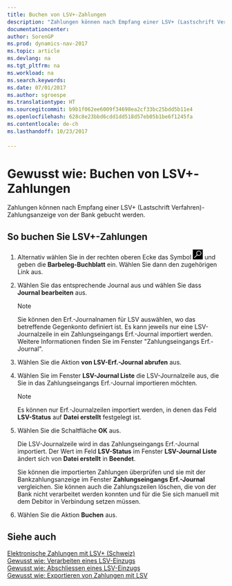 ```yaml
---
title: Buchen von LSV+-Zahlungen
description: "Zahlungen können nach Empfang einer LSV+ (Lastschrift Verfahren)-Zahlungsanzeige von der Bank gebucht werden."
documentationcenter: 
author: SorenGP
ms.prod: dynamics-nav-2017
ms.topic: article
ms.devlang: na
ms.tgt_pltfrm: na
ms.workload: na
ms.search.keywords: 
ms.date: 07/01/2017
ms.author: sgroespe
ms.translationtype: HT
ms.sourcegitcommit: b9b1f062ee6009f34698ea2cf33bc25bdd5b11e4
ms.openlocfilehash: 628c8e23bbd6cdd1dd518d57eb05b1be6f1245fa
ms.contentlocale: de-ch
ms.lasthandoff: 10/23/2017

---
```

# <a name="how-to-post-lsv-payments"></a>Gewusst wie: Buchen von LSV+-Zahlungen
Zahlungen können nach Empfang einer LSV+ (Lastschrift Verfahren)-Zahlungsanzeige von der Bank gebucht werden.  

## <a name="to-post-lsv-payments"></a>So buchen Sie LSV+-Zahlungen  

1.  Alternativ wählen Sie in der rechten oberen Ecke das Symbol ![Nach Seite oder Bericht suchen](../../media/ui-search/search_small.png "Nach Seite oder Bericht suchen") und geben die **Barbeleg-Buchblatt** ein. Wählen Sie dann den zugehörigen Link aus.  
2.  Wählen Sie das entsprechende Journal aus und wählen Sie dass **Journal bearbeiten** aus.  

    > [!NOTE]  
    >  Sie können den Erf.-Journalnamen für LSV auswählen, wo das betreffende Gegenkonto definiert ist. Es kann jeweils nur eine LSV-Journalzeile in ein Zahlungseingangs Erf.-Journal importiert werden. Weitere Informationen finden Sie im Fenster "Zahlungseingangs Erf.-Journal".  

3.  Wählen Sie die Aktion **von LSV-Erf.-Journal abrufen** aus.  
4.  Wählen Sie im Fenster **LSV-Journal Liste** die LSV-Journalzeile aus, die Sie in das Zahlungseingangs Erf.-Journal importieren möchten.  

    > [!NOTE]  
    >  Es können nur Erf.-Journalzeilen importiert werden, in denen das Feld **LSV-Status** auf **Datei erstellt** festgelegt ist.  

5.  Wählen Sie die Schaltfläche **OK** aus.  

    Die LSV-Journalzeile wird in das Zahlungseingangs Erf.-Journal importiert. Der Wert im Feld **LSV-Status** im Fenster **LSV-Journal Liste** ändert sich von **Datei erstellt** in **Beendet**.  

    Sie können die importierten Zahlungen überprüfen und sie mit der Bankzahlungsanzeige im Fenster **Zahlungseingangs Erf.-Journal** vergleichen. Sie können auch die Zahlungszeilen löschen, die von der Bank nicht verarbeitet werden konnten und für die Sie sich manuell mit dem Debitor in Verbindung setzen müssen.  

6.  Wählen Sie die Aktion **Buchen** aus.  

## <a name="see-also"></a>Siehe auch  
 [Elektronische Zahlungen mit LSV+ (Schweiz)](swiss-electronic-payments-using-lsv-.md)   
 [Gewusst wie: Verarbeiten eines LSV-Einzugs](how-to-process-an-lsv-collection.md)   
 [Gewusst wie: Abschliessen eines LSV-Einzugs](how-to-close-an-lsv-collection.md)   
 [Gewusst wie: Exportieren von Zahlungen mit LSV](how-to-export-payments-using-lsv.md) 


